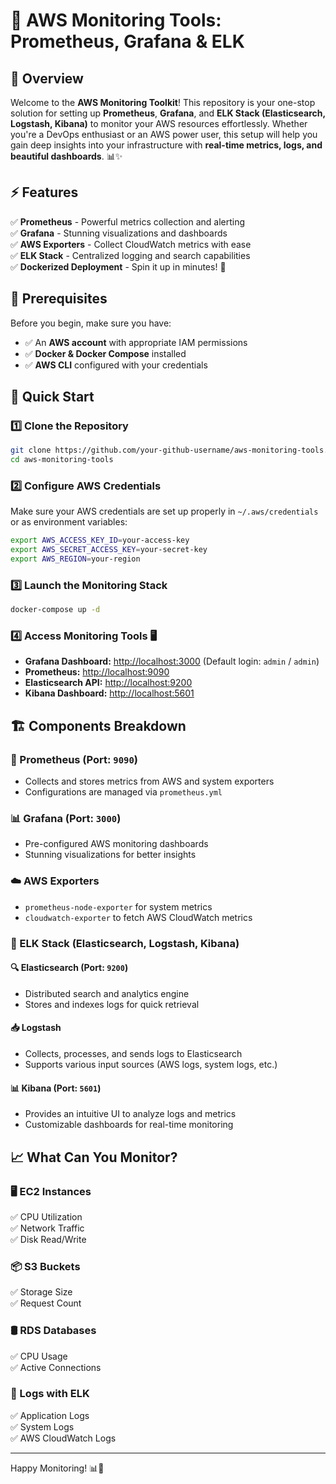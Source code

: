 # 🚀 AWS Monitoring Tools: Prometheus, Grafana & ELK

## 🌟 Overview
Welcome to the **AWS Monitoring Toolkit**! This repository is your one-stop solution for setting up **Prometheus**, **Grafana**, and **ELK Stack (Elasticsearch, Logstash, Kibana)** to monitor your AWS resources effortlessly. Whether you're a DevOps enthusiast or an AWS power user, this setup will help you gain deep insights into your infrastructure with **real-time metrics, logs, and beautiful dashboards**. 📊✨

## ⚡ Features
✅ **Prometheus** - Powerful metrics collection and alerting  
✅ **Grafana** - Stunning visualizations and dashboards  
✅ **AWS Exporters** - Collect CloudWatch metrics with ease  
✅ **ELK Stack** - Centralized logging and search capabilities  
✅ **Dockerized Deployment** - Spin it up in minutes! 🚀  

## 🔧 Prerequisites
Before you begin, make sure you have:
- ✅ An **AWS account** with appropriate IAM permissions
- ✅ **Docker & Docker Compose** installed
- ✅ **AWS CLI** configured with your credentials

## 🚀 Quick Start
### 1️⃣ Clone the Repository
```sh
git clone https://github.com/your-github-username/aws-monitoring-tools.git
cd aws-monitoring-tools
```

### 2️⃣ Configure AWS Credentials
Make sure your AWS credentials are set up properly in `~/.aws/credentials` or as environment variables:
```sh
export AWS_ACCESS_KEY_ID=your-access-key
export AWS_SECRET_ACCESS_KEY=your-secret-key
export AWS_REGION=your-region
```

### 3️⃣ Launch the Monitoring Stack
```sh
docker-compose up -d
```

### 4️⃣ Access Monitoring Tools 🖥️
- **Grafana Dashboard:** [http://localhost:3000](http://localhost:3000) (Default login: `admin` / `admin`)
- **Prometheus:** [http://localhost:9090](http://localhost:9090)
- **Elasticsearch API:** [http://localhost:9200](http://localhost:9200)
- **Kibana Dashboard:** [http://localhost:5601](http://localhost:5601)

## 🏗️ Components Breakdown
### **📡 Prometheus** (Port: `9090`)
- Collects and stores metrics from AWS and system exporters
- Configurations are managed via `prometheus.yml`

### **📊 Grafana** (Port: `3000`)
- Pre-configured AWS monitoring dashboards
- Stunning visualizations for better insights

### **☁️ AWS Exporters**
- `prometheus-node-exporter` for system metrics
- `cloudwatch-exporter` to fetch AWS CloudWatch metrics

### **📜 ELK Stack (Elasticsearch, Logstash, Kibana)**
#### 🔍 **Elasticsearch** (Port: `9200`)
- Distributed search and analytics engine
- Stores and indexes logs for quick retrieval

#### 📥 **Logstash**
- Collects, processes, and sends logs to Elasticsearch
- Supports various input sources (AWS logs, system logs, etc.)

#### 📊 **Kibana** (Port: `5601`)
- Provides an intuitive UI to analyze logs and metrics
- Customizable dashboards for real-time monitoring

## 📈 What Can You Monitor?
### **🖥️ EC2 Instances**
✅ CPU Utilization  
✅ Network Traffic  
✅ Disk Read/Write  

### **📦 S3 Buckets**
✅ Storage Size  
✅ Request Count  

### **🛢️ RDS Databases**
✅ CPU Usage  
✅ Active Connections  

### **📑 Logs with ELK**
✅ Application Logs  
✅ System Logs  
✅ AWS CloudWatch Logs  

---
Happy Monitoring! 📊🚀
